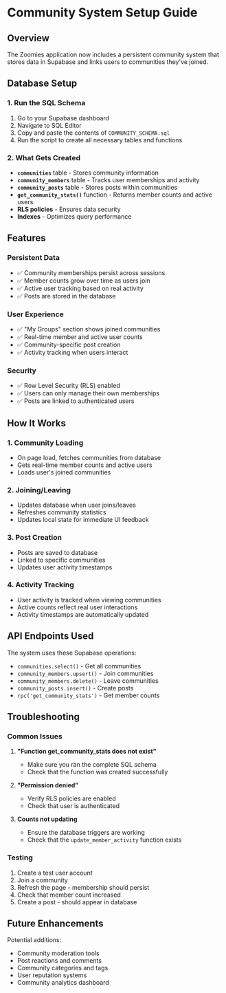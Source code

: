 # Community System Setup Guide

## Overview
The Zoomies application now includes a persistent community system that stores data in Supabase and links users to communities they've joined.

## Database Setup

### 1. Run the SQL Schema
1. Go to your Supabase dashboard
2. Navigate to SQL Editor
3. Copy and paste the contents of `COMMUNITY_SCHEMA.sql`
4. Run the script to create all necessary tables and functions

### 2. What Gets Created
- **`communities`** table - Stores community information
- **`community_members`** table - Tracks user memberships and activity
- **`community_posts`** table - Stores posts within communities
- **`get_community_stats()`** function - Returns member counts and active users
- **RLS policies** - Ensures data security
- **Indexes** - Optimizes query performance

## Features

### Persistent Data
- ✅ Community memberships persist across sessions
- ✅ Member counts grow over time as users join
- ✅ Active user tracking based on real activity
- ✅ Posts are stored in the database

### User Experience
- ✅ "My Groups" section shows joined communities
- ✅ Real-time member and active user counts
- ✅ Community-specific post creation
- ✅ Activity tracking when users interact

### Security
- ✅ Row Level Security (RLS) enabled
- ✅ Users can only manage their own memberships
- ✅ Posts are linked to authenticated users

## How It Works

### 1. Community Loading
- On page load, fetches communities from database
- Gets real-time member counts and active users
- Loads user's joined communities

### 2. Joining/Leaving
- Updates database when user joins/leaves
- Refreshes community statistics
- Updates local state for immediate UI feedback

### 3. Post Creation
- Posts are saved to database
- Linked to specific communities
- Updates user activity timestamps

### 4. Activity Tracking
- User activity is tracked when viewing communities
- Active counts reflect real user interactions
- Activity timestamps are automatically updated

## API Endpoints Used

The system uses these Supabase operations:
- `communities.select()` - Get all communities
- `community_members.upsert()` - Join communities
- `community_members.delete()` - Leave communities
- `community_posts.insert()` - Create posts
- `rpc('get_community_stats')` - Get member counts

## Troubleshooting

### Common Issues
1. **"Function get_community_stats does not exist"**
   - Make sure you ran the complete SQL schema
   - Check that the function was created successfully

2. **"Permission denied"**
   - Verify RLS policies are enabled
   - Check that user is authenticated

3. **Counts not updating**
   - Ensure the database triggers are working
   - Check that the `update_member_activity` function exists

### Testing
1. Create a test user account
2. Join a community
3. Refresh the page - membership should persist
4. Check that member count increased
5. Create a post - should appear in database

## Future Enhancements

Potential additions:
- Community moderation tools
- Post reactions and comments
- Community categories and tags
- User reputation systems
- Community analytics dashboard

